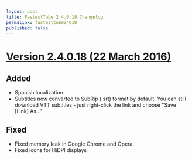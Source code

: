 ```yaml
---
layout: post
title: FastestTube 2.4.0.18 Changelog
permalink: fastesttube24018
published: false
---
```

# [Version 2.4.0.18 (22 March 2016)](http://fastesttube.kwizzu.com/versions.html)

## Added

- Spanish localization.
- Subtitles now converted to SubRip (.srt) format by default. You can still download VTT subtitles - just right-click the link and choose "Save [Link] As...".

## Fixed

- Fixed memory leak in Google Chrome and Opera.
- Fixed icons for HiDPI displays


